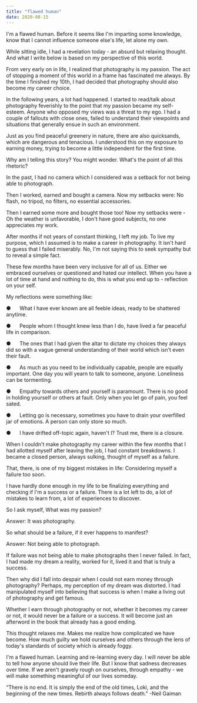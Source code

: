```yaml
---
title: "flawed human"
date: 2020-08-15
---
```

I'm a flawed human. Before it seems like I'm imparting some knowledge, know that I cannot influence someone else's life, let alone my own.

While sitting idle, I had a revelation today - an absurd but relaxing thought. And what I write below is based on my perspective of this world.

From very early on in life, I realized that photography is my passion. The act of stopping a moment of this world in a frame has fascinated me always. By the time I finished my 10th, I had decided that photography should also become my career choice.

In the following years, a lot had happened. I started to read/talk about photography feverishly to the point that my passion became my self-esteem. Anyone who opposed my views was a threat to my ego. I had a couple of fallouts with close ones, failed to understand their viewpoints and situations that generally ensue in such an environment.

Just as you find peaceful greenery in nature, there are also quicksands, which are dangerous and tenacious. I understood this on my exposure to earning money, trying to become a little independent for the first time.

Why am I telling this story? You might wonder. What's the point of all this rhetoric?

In the past, I had no camera which I considered was a setback for not being able to photograph.

Then I worked, earned and bought a camera. Now my setbacks were: No flash, no tripod, no filters, no essential accessories.

Then I earned some more and bought those too! Now my setbacks were - Oh the weather is unfavorable, I don't have good subjects, no one appreciates my work.

After months if not years of constant thinking, I left my job. To live my purpose, which I assumed is to make a career in photography. It isn't hard to guess that I failed miserably. No, I'm not saying this to seek sympathy but to reveal a simple fact.

These few months have been very inclusive for all of us. Either we embraced ourselves or questioned and hated our intellect. When you have a lot of time at hand and nothing to do, this is what you end up to - reflection on your self.

My reflections were something like:

●      What I have ever known are all feeble ideas, ready to be shattered anytime.

●      People whom I thought knew less than I do, have lived a far peaceful life in comparison.

●      The ones that I had given the altar to dictate my choices they always did so with a vague general understanding of their world which isn't even their fault.

●      As much as you need to be individually capable, people are equally important. One day you will yearn to talk to someone, anyone. Loneliness can be tormenting.

●      Empathy towards others and yourself is paramount. There is no good in holding yourself or others at fault. Only when you let go of pain, you feel sated.

●      Letting go is necessary, sometimes you have to drain your overfilled jar of emotions. A person can only store so much.

●      I have drifted off-topic again, haven't I? Trust me, there is a closure.

When I couldn't make photography my career within the few months that I had allotted myself after leaving the job, I had constant breakdowns. I became a closed person, always sulking, thought of myself as a failure.

That, there, is one of my biggest mistakes in life: Considering myself a failure too soon.

I have hardly done enough in my life to be finalizing everything and checking if I'm a success or a failure. There is a lot left to do, a lot of mistakes to learn from, a lot of experiences to discover.

So I ask myself, What was my passion?

Answer: It was photography.

So what should be a failure, if it ever happens to manifest?

Answer: Not being able to photograph.

If failure was not being able to make photographs then I never failed. In fact, I had made my dream a reality, worked for it, lived it and that is truly a success.

Then why did I fall into despair when I could not earn money through photography? Perhaps, my perception of my dream was distorted. I had manipulated myself into believing that success is when I make a living out of photography and get famous.

Whether I earn through photography or not, whether it becomes my career or not, it would never be a failure or a success. It will become just an afterword in the book that already has a good ending.

This thought relaxes me. Makes me realize how complicated we have become. How much guilty we hold ourselves and others through the lens of today's standards of society which is already foggy.

I'm a flawed human. Learning and re-learning every day. I will never be able to tell how anyone should live their life. But I know that sadness decreases over time. If we aren't gravely rough on ourselves, through empathy - we will make something meaningful of our lives someday.

“There is no end. It is simply the end of the old times, Loki, and the beginning of the new times. Rebirth always follows death." -Neil Gaiman